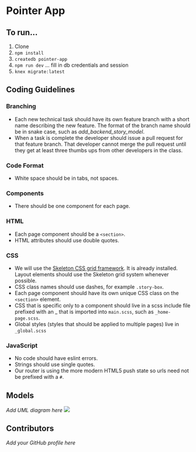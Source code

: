 # Pointer App

## To run...

1. Clone
1. `npm install`
1. `createdb pointer-app`
1. `npm run dev` ... fill in db credentials and session
1. `knex migrate:latest`

## Coding Guidelines

### Branching

* Each new technical task should have its own feature branch with a short name describing the new feature. The format of the branch name should be in snake case, such as *add_backend_story_model*.
* When a task is complete the developer should issue a pull request for that feature branch. That developer cannot merge the pull request until they get at least three thumbs ups from other developers in the class.

### Code Format

* White space should be in tabs, not spaces.

### Components

* There should be one component for each page.

### HTML

* Each page component should be a `<section>`.
* HTML attributes should use double quotes.

### CSS

* We will use the [Skeleton CSS grid framework](http://getskeleton.com/). It is already installed. Layout elements should use the Skeleton grid system whenever possible.
* CSS class names should use dashes, for example `.story-box`.
* Each page component should have its own unique CSS class on the `<section>` element.
* CSS that is specific only to a component should live in a scss include file prefixed with an _ that is imported into `main.scss`, such as `_home-page.scss`.
* Global styles (styles that should be applied to multiple pages) live in `_global.scss`

### JavaScript

* No code should have eslint errors.
* Strings should use single quotes.
* Our router is using the more modern HTML5 push state so urls need not be prefixed with a `#`.

## Models

*Add UML diagram here*
![](./pointer-app.png)
## Contributors

*Add your GitHub profile here*
